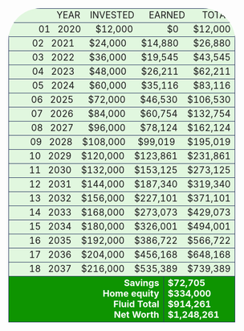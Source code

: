 <table style="height: 831px; border-radius: 64px; width: 452px;" border="0" width="347" cellspacing="1" cellpadding="6"><colgroup><col span="4" /></colgroup>
<tbody>
<tr style="height: 17px;">
<td style="height: 17px; width: 438px; border: 1px solid #2b3961; background-color: #e1f7df; text-align: right;" colspan="2"><span style="font-size: 18px;">&nbsp;&nbsp;&nbsp;&nbsp; YEAR&nbsp;&nbsp;&nbsp; INVESTED&nbsp;&nbsp;&nbsp;&nbsp;&nbsp; EARNED&nbsp;&nbsp;&nbsp;&nbsp;&nbsp;&nbsp; TOTAL</span></td>
</tr>
<tr style="height: 17px;">
<td style="height: 17px; width: 438px; border: 1px solid #2b3961; background-color: #e1f7df; text-align: right;" colspan="2"><span style="font-size: 18px;">01&nbsp;&nbsp; 2020&nbsp; &nbsp; &nbsp; $12,000&nbsp; &nbsp; &nbsp; &nbsp; &nbsp; &nbsp; &nbsp; $0&nbsp; &nbsp; &nbsp; $12,000</span></td>
</tr>
<tr style="height: 17px;">
<td style="height: 17px; width: 438px; border: 1px solid #2b3961; background-color: #e1f7df; text-align: right;" colspan="2"><span style="font-size: 18px;">02&nbsp;&nbsp; 2021&nbsp; &nbsp; &nbsp; $24,000&nbsp; &nbsp; &nbsp; $14,880&nbsp; &nbsp; &nbsp; $26,880</span></td>
</tr>
<tr style="height: 17px;">
<td style="height: 17px; width: 438px; border: 1px solid #2b3961; background-color: #e1f7df; text-align: right;" colspan="2"><span style="font-size: 18px;">03&nbsp;&nbsp; 2022&nbsp; &nbsp; &nbsp; $36,000&nbsp; &nbsp; &nbsp; $19,545&nbsp; &nbsp; &nbsp; $43,545</span></td>
</tr>
<tr style="height: 17px;">
<td style="height: 17px; width: 438px; border: 1px solid #2b3961; background-color: #e1f7df; text-align: right;" colspan="2"><span style="font-size: 18px;">04&nbsp;&nbsp; 2023&nbsp; &nbsp; &nbsp; $48,000&nbsp; &nbsp; &nbsp; $26,211&nbsp; &nbsp; &nbsp; $62,211</span></td>
</tr>
<tr style="height: 17px;">
<td style="height: 17px; width: 438px; border: 1px solid #2b3961; background-color: #e1f7df; text-align: right;" colspan="2"><span style="font-size: 18px;">05&nbsp;&nbsp; 2024&nbsp; &nbsp; &nbsp; $60,000&nbsp; &nbsp; &nbsp; $35,116&nbsp; &nbsp; &nbsp; $83,116</span></td>
</tr>
<tr style="height: 17px;">
<td style="height: 17px; width: 438px; border: 1px solid #2b3961; background-color: #e1f7df; text-align: right;" colspan="2"><span style="font-size: 18px;">06&nbsp;&nbsp; 2025&nbsp; &nbsp; &nbsp; $72,000&nbsp; &nbsp; &nbsp; $46,530&nbsp; &nbsp; $106,530</span></td>
</tr>
<tr style="height: 17px;">
<td style="height: 17px; width: 438px; border: 1px solid #2b3961; background-color: #e1f7df; text-align: right;" colspan="2"><span style="font-size: 18px;">07&nbsp;&nbsp; 2026&nbsp; &nbsp; &nbsp; $84,000&nbsp; &nbsp; &nbsp; $60,754&nbsp; &nbsp; $132,754</span></td>
</tr>
<tr style="height: 17px;">
<td style="height: 17px; width: 438px; border: 1px solid #2b3961; background-color: #e1f7df; text-align: right;" colspan="2"><span style="font-size: 18px;">08&nbsp;&nbsp; 2027&nbsp; &nbsp; &nbsp; $96,000&nbsp; &nbsp; &nbsp; $78,124&nbsp; &nbsp; $162,124</span></td>
</tr>
<tr style="height: 17px;">
<td style="height: 17px; width: 438px; border: 1px solid #2b3961; background-color: #e1f7df; text-align: right;" colspan="2"><span style="font-size: 18px;">09&nbsp;&nbsp; 2028&nbsp;&nbsp;&nbsp; $108,000&nbsp; &nbsp; &nbsp;$99,019&nbsp; &nbsp; &nbsp;$195,019</span></td>
</tr>
<tr style="height: 17px;">
<td style="height: 17px; width: 438px; border: 1px solid #2b3961; background-color: #e1f7df; text-align: right;" colspan="2"><span style="font-size: 18px;">10&nbsp;&nbsp; 2029&nbsp;&nbsp;&nbsp; $120,000&nbsp;&nbsp;&nbsp; $123,861&nbsp;&nbsp;&nbsp; $231,861</span></td>
</tr>
<tr style="height: 17px;">
<td style="height: 17px; width: 438px; border: 1px solid #2b3961; background-color: #e1f7df; text-align: right;" colspan="2"><span style="font-size: 18px;">11&nbsp;&nbsp; 2030&nbsp;&nbsp;&nbsp; $132,000&nbsp;&nbsp;&nbsp; $153,125&nbsp;&nbsp;&nbsp; $273,125</span></td>
</tr>
<tr style="height: 17px;">
<td style="height: 17px; width: 438px; border: 1px solid #2b3961; background-color: #e1f7df; text-align: right;" colspan="2"><span style="font-size: 18px;">12&nbsp;&nbsp; 2031&nbsp;&nbsp;&nbsp; $144,000&nbsp;&nbsp;&nbsp; $187,340&nbsp;&nbsp;&nbsp; $319,340</span></td>
</tr>
<tr style="height: 17px;">
<td style="height: 17px; width: 438px; border: 1px solid #2b3961; background-color: #e1f7df; text-align: right;" colspan="2"><span style="font-size: 18px;">13&nbsp;&nbsp; 2032&nbsp;&nbsp;&nbsp; $156,000&nbsp;&nbsp;&nbsp; $227,101&nbsp;&nbsp;&nbsp; $371,101</span></td>
</tr>
<tr style="height: 17px;">
<td style="height: 17px; width: 438px; border: 1px solid #2b3961; background-color: #e1f7df; text-align: right;" colspan="2"><span style="font-size: 18px;">14&nbsp;&nbsp; 2033&nbsp;&nbsp;&nbsp; $168,000&nbsp;&nbsp;&nbsp; $273,073&nbsp;&nbsp;&nbsp; $429,073</span></td>
</tr>
<tr style="height: 17px;">
<td style="height: 17px; width: 438px; border: 1px solid #2b3961; background-color: #e1f7df; text-align: right;" colspan="2"><span style="font-size: 18px;">15&nbsp;&nbsp; 2034&nbsp;&nbsp;&nbsp; $180,000&nbsp;&nbsp;&nbsp; $326,001&nbsp;&nbsp;&nbsp; $494,001</span></td>
</tr>
<tr style="height: 17px;">
<td style="height: 17px; width: 438px; border: 1px solid #2b3961; background-color: #e1f7df; text-align: right;" colspan="2"><span style="font-size: 18px;">16&nbsp;&nbsp; 2035&nbsp;&nbsp;&nbsp; $192,000&nbsp;&nbsp;&nbsp; $386,722&nbsp;&nbsp;&nbsp; $566,722</span></td>
</tr>
<tr style="height: 17px;">
<td style="height: 17px; width: 438px; border: 1px solid #2b3961; background-color: #e1f7df; text-align: right;" colspan="2"><span style="font-size: 18px;">17&nbsp;&nbsp; 2036&nbsp;&nbsp;&nbsp; $204,000&nbsp;&nbsp;&nbsp; $456,168&nbsp;&nbsp;&nbsp; $648,168</span></td>
</tr>
<tr style="height: 17px;">
<td style="height: 17px; border: 1px solid #2b3961; background-color: #e1f7df; width: 438px; text-align: right;" colspan="2"><span style="font-size: 18px;">18&nbsp;&nbsp; 2037&nbsp;&nbsp;&nbsp; $216,000&nbsp;&nbsp;&nbsp; $535,389&nbsp;&nbsp;&nbsp; $739,389</span></td>
</tr>
<tr style="height: 90px;">
<td style="border: 1px solid #2b3961; background-color: #0e9401; height: 38px; margin: 1em; width: 298px; text-align: right;"><span style="color: #ffffff;"><strong><span style="font-size: 18px;">Savings</span></strong></span><br /><span style="color: #ffffff;"><strong><span style="font-size: 18px;">Home equity</span></strong></span><br /><span style="color: #ffffff;"><strong><span style="font-size: 18px;">Fluid Total</span></strong></span><br /><span style="color: #ffffff;"><strong><span style="font-size: 18px;">Net Worth</span></strong></span></td>
<td style="border: 1px solid #2b3961; background-color: #0e9401; margin: 1em; width: 126px; text-align: left; height: 38px;"><span style="color: #ffffff;"><strong><span style="font-size: 18px;">$72,705</span></strong></span><br /><span style="color: #ffffff;"><strong><span style="font-size: 18px;">$334,000</span></strong></span><br /><span style="color: #ffffff;"><strong><span style="font-size: 18px;">$914,261&nbsp;</span></strong></span><br /><span style="color: #ffffff;"><strong><span style="font-size: 18px;">$1,248,261&nbsp;</span></strong></span></td>
</tr>
</tbody>
</table>
